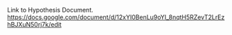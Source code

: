 Link to Hypothesis Document.
https://docs.google.com/document/d/12xYI0BenLu9oYI_8nqtH5RZevT2LrEzhBJXuN50rj7k/edit
